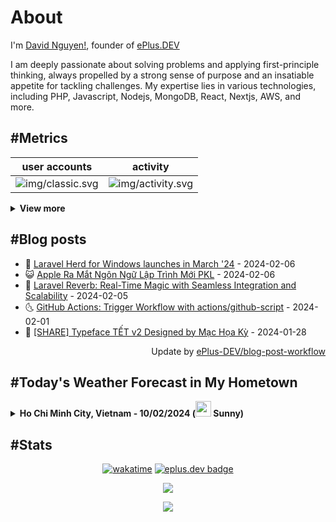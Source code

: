 # About

I'm [David Nguyen!](https://github.com/hoangsvit), founder of [ePlus.DEV](https://eplus.dev)

I am deeply passionate about solving problems and applying first-principle thinking, always propelled by a strong sense
of purpose and an insatiable appetite for tackling challenges. My expertise lies in various technologies, including PHP,
Javascript, Nodejs, MongoDB, React, Nextjs, AWS, and more.

## #Metrics

| user accounts | activity |
| ------------- | ------------- |
| ![img/classic.svg](https://metrics.eplus.dev//img/classic.svg) | ![img/activity.svg](https://metrics.eplus.dev//img/activity.svg) |

<details>
  <summary><b>View more</b></summary>

  | wakatime | languages |
  | ------------- | ------------- |
  | ![img/wakatime.svg](https://metrics.eplus.dev//img/wakatime.svg) | ![img/languages.svg](https://metrics.eplus.dev//img/languages.svg) |

  | achievements | followers |
  | ------------- | ------------- |
  | ![img/achievements.compact.svg](https://metrics.eplus.dev/img/achievements.compact.svg) | ![img/people.followers.svg](https://metrics.eplus.dev//img/people.followers.svg) |
</details>

## #Blog posts
- 🧰 [Laravel Herd for Windows launches in March &#39;24](https://eplus.dev/laravel-herd-for-windows-launches-in-march-24) - 2024-02-06 
- 😺 [Apple Ra Mắt Ngôn Ngữ Lập Trình Mới PKL](https://eplus.dev/apple-ra-mat-ngon-ngu-lap-trinh-moi-pkl) - 2024-02-06 
- 🗽 [Laravel Reverb: Real-Time Magic with Seamless Integration and Scalability](https://eplus.dev/laravel-reverb-real-time-magic-with-seamless-integration-and-scalability) - 2024-02-05 
- 🌜 [GitHub Actions: Trigger Workflow with actions/github-script](https://eplus.dev/github-actions-trigger-workflow-with-actionsgithub-script) - 2024-02-01 
- 📝 [[SHARE] Typeface TẾT v2 Designed by Mạc Họa Kỳ](https://eplus.dev/share-typeface-tet-v2-designed-by-mac-hoa-ky) - 2024-01-28 

<div align="right">
  Update by <a target="_blank"
    href="https://github.com/ePlus-DEV/blog-post-workflow">ePlus-DEV/blog-post-workflow</a>
</div>

## #Today's Weather Forecast in My Hometown



<details>
  <summary><b>Ho Chi Minh City, Vietnam - 10/02/2024 (<img src="https://cdn.weatherapi.com/weather/64x64/day/113.png" width="25" /> Sunny)</b></summary>


<table>
    <tr>
        <th>Hour</th>
        <td>00:00</td><td>01:00</td><td>02:00</td><td>03:00</td><td>04:00</td><td>05:00</td><td>06:00</td><td>07:00</td><td>08:00</td><td>09:00</td><td>10:00</td><td>11:00</td><td>12:00</td><td>13:00</td><td>14:00</td><td>15:00</td><td>16:00</td><td>17:00</td><td>18:00</td><td>19:00</td><td>20:00</td><td>21:00</td><td>22:00</td><td>23:00</td>
    </tr>
    <tr>
        <th>Weather</th>
        <td><img src="https://cdn.weatherapi.com/weather/64x64/night/116.png"></img></td><td><img src="https://cdn.weatherapi.com/weather/64x64/night/113.png"></img></td><td><img src="https://cdn.weatherapi.com/weather/64x64/night/113.png"></img></td><td><img src="https://cdn.weatherapi.com/weather/64x64/night/113.png"></img></td><td><img src="https://cdn.weatherapi.com/weather/64x64/night/113.png"></img></td><td><img src="https://cdn.weatherapi.com/weather/64x64/night/113.png"></img></td><td><img src="https://cdn.weatherapi.com/weather/64x64/night/113.png"></img></td><td><img src="https://cdn.weatherapi.com/weather/64x64/day/113.png"></img></td><td><img src="https://cdn.weatherapi.com/weather/64x64/day/113.png"></img></td><td><img src="https://cdn.weatherapi.com/weather/64x64/day/143.png"></img></td><td><img src="https://cdn.weatherapi.com/weather/64x64/day/113.png"></img></td><td><img src="https://cdn.weatherapi.com/weather/64x64/day/113.png"></img></td><td><img src="https://cdn.weatherapi.com/weather/64x64/day/113.png"></img></td><td><img src="https://cdn.weatherapi.com/weather/64x64/day/113.png"></img></td><td><img src="https://cdn.weatherapi.com/weather/64x64/day/113.png"></img></td><td><img src="https://cdn.weatherapi.com/weather/64x64/day/113.png"></img></td><td><img src="https://cdn.weatherapi.com/weather/64x64/day/113.png"></img></td><td><img src="https://cdn.weatherapi.com/weather/64x64/day/113.png"></img></td><td><img src="https://cdn.weatherapi.com/weather/64x64/night/113.png"></img></td><td><img src="https://cdn.weatherapi.com/weather/64x64/night/113.png"></img></td><td><img src="https://cdn.weatherapi.com/weather/64x64/night/113.png"></img></td><td><img src="https://cdn.weatherapi.com/weather/64x64/night/113.png"></img></td><td><img src="https://cdn.weatherapi.com/weather/64x64/night/113.png"></img></td><td><img src="https://cdn.weatherapi.com/weather/64x64/night/113.png"></img></td>
    </tr>
    <tr>
        <th>Condition</th>
        <td width="200px">Partly Cloudy </td><td width="200px">Clear </td><td width="200px">Clear </td><td width="200px">Clear </td><td width="200px">Clear </td><td width="200px">Clear </td><td width="200px">Clear </td><td width="200px">Sunny</td><td width="200px">Sunny</td><td width="200px">Mist</td><td width="200px">Sunny</td><td width="200px">Sunny</td><td width="200px">Sunny</td><td width="200px">Sunny</td><td width="200px">Sunny</td><td width="200px">Sunny</td><td width="200px">Sunny</td><td width="200px">Sunny</td><td width="200px">Clear </td><td width="200px">Clear </td><td width="200px">Clear </td><td width="200px">Clear </td><td width="200px">Clear </td><td width="200px">Clear </td>
    </tr>
    <tr>
        <th>Temperature</th>
        <td>25.1 °C</td><td>24.7 °C</td><td>24.3 °C</td><td>24.2 °C</td><td>24.2 °C</td><td>24.1 °C</td><td>23.9 °C</td><td>24.6 °C</td><td>26.7 °C</td><td>28 °C</td><td>30.6 °C</td><td>33.1 °C</td><td>34.8 °C</td><td>36 °C</td><td>36.5 °C</td><td>35.4 °C</td><td>33.5 °C</td><td>31.9 °C</td><td>29.3 °C</td><td>27.5 °C</td><td>27.1 °C</td><td>26.8 °C</td><td>26.5 °C</td><td>26.1 °C</td>
    </tr>
    <tr>
        <th>Wind</th>
        <td>9.7 kph</td><td>7.2 kph</td><td>6.8 kph</td><td>7.2 kph</td><td>7.6 kph</td><td>6.8 kph</td><td>6.8 kph</td><td>7.2 kph</td><td>8.6 kph</td><td>3.6 kph</td><td>8.3 kph</td><td>4.3 kph</td><td>2.5 kph</td><td>3.6 kph</td><td>1.8 kph</td><td>13.7 kph</td><td>23.4 kph</td><td>22.7 kph</td><td>23.4 kph</td><td>22 kph</td><td>16.9 kph</td><td>12.2 kph</td><td>7.6 kph</td><td>5 kph</td>
    </tr>
</table>


<div align="right">
  Updated at: 2024-02-10T02:04:17Z - by <a target="_blank"
    href="https://github.com/ePlus-DEV/weather-forecast">ePlus-DEV/weather-forecast</a>
</div>
</details>


## #Stats
<div align="center">

[![wakatime](https://wakatime.com/badge/user/e0aaeeb0-6b00-4a68-93a3-146329e5281e.svg)](https://wakatime.com/@e0aaeeb0-6b00-4a68-93a3-146329e5281e) [![eplus.dev badge](https://user-badge.eplus.dev/vietnam/hoangsvit.svg)](https://user-badge.eplus.dev/vietnam/hoangsvit)

![](https://komarev.com/ghpvc/?username=hoangsvit&style=for-the-badge)

[![](https://s11.flagcounter.com/count/1xO8/bg_FFFFFF/txt_000000/border_CCCCCC/columns_2/maxflags_10/viewers_3/labels_1/pageviews_1/flags_1/percent_0/)](https://s11.flagcounter.com/more/1xO8/)
</div>
